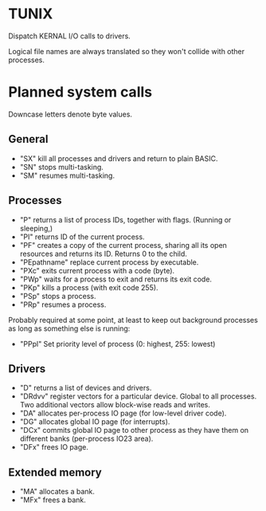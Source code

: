 TUNIX
=====

Dispatch KERNAL I/O calls to drivers.

Logical file names are always translated
so they won't collide with other
processes.

# Planned system calls

Downcase letters denote byte values.

## General

* "SX" kill all processes and drivers and return to plain BASIC.
* "SN" stops multi-tasking.
* "SM" resumes multi-tasking.

## Processes

* "P" returns a list of process IDs, together with flags.
  (Running or sleeping,)
* "PI" returns ID of the current process.
* "PF" creates a copy of the current process, sharing all its open
  resources and returns its ID.  Returns 0 to the child.
* "PEpathname" replace current process by executable.
* "PXc" exits current process with a code (byte).
* "PWp" waits for a process to exit and returns its exit code.
* "PKp" kills a process (with exit code 255).
* "PSp" stops a process.
* "PRp" resumes a process.

Probably required at some point, at least to keep out background
processes as long as something else is running:
* "PPpl" Set priority level of process (0: highest, 255: lowest)

## Drivers

* "D" returns a list of devices and drivers.
* "DRdvv" register vectors for a particular device.
  Global to all processes.  Two additional vectors allow block-wise
  reads and writes.
* "DA" allocates per-process IO page (for low-level driver code).
* "DG" allocates global IO page (for interrupts).
* "DCx" commits global IO page to other process as they have them on
  different banks (per-process IO23 area).
* "DFx" frees IO page.

## Extended memory

* "MA" allocates a bank.
* "MFx" frees a bank.
